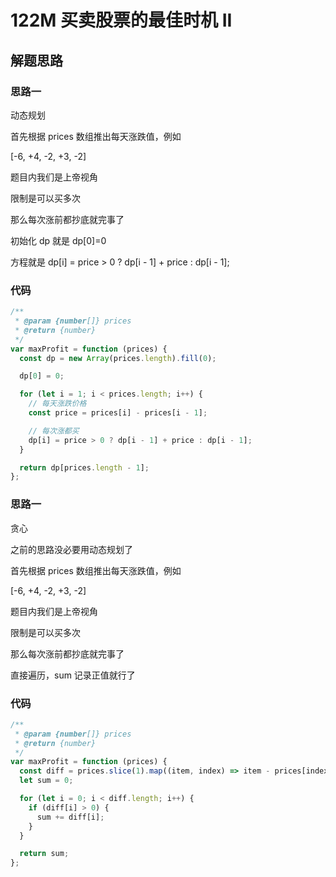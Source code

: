 # 122M 买卖股票的最佳时机 II

## 解题思路

### 思路一

动态规划

首先根据 prices 数组推出每天涨跌值，例如

[-6, +4, -2, +3, -2]

题目内我们是上帝视角

限制是可以买多次

那么每次涨前都抄底就完事了

初始化 dp 就是 dp[0]=0

方程就是 dp[i] = price > 0 ? dp[i - 1] + price : dp[i - 1];

### 代码

```js
/**
 * @param {number[]} prices
 * @return {number}
 */
var maxProfit = function (prices) {
  const dp = new Array(prices.length).fill(0);

  dp[0] = 0;

  for (let i = 1; i < prices.length; i++) {
    // 每天涨跌价格
    const price = prices[i] - prices[i - 1];

    // 每次涨都买
    dp[i] = price > 0 ? dp[i - 1] + price : dp[i - 1];
  }

  return dp[prices.length - 1];
};
```

### 思路一

贪心

之前的思路没必要用动态规划了

首先根据 prices 数组推出每天涨跌值，例如

[-6, +4, -2, +3, -2]

题目内我们是上帝视角

限制是可以买多次

那么每次涨前都抄底就完事了

直接遍历，sum 记录正值就行了

### 代码

```js
/**
 * @param {number[]} prices
 * @return {number}
 */
var maxProfit = function (prices) {
  const diff = prices.slice(1).map((item, index) => item - prices[index]);
  let sum = 0;

  for (let i = 0; i < diff.length; i++) {
    if (diff[i] > 0) {
      sum += diff[i];
    }
  }

  return sum;
};
```
